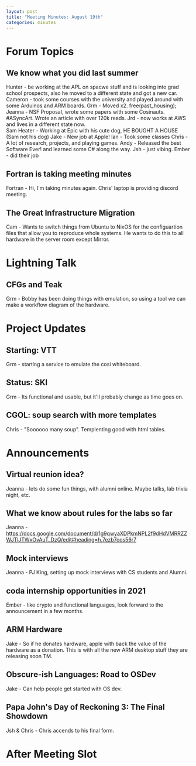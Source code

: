 ```yaml
---
layout: post
title: "Meeting Minutes: August 19th"
categories: minutes
---
```


# Forum Topics

## We know what you did last summer

Hunter - be working at the APL on spacwe stuff and is looking into grad school prospects, also he moved to a different state and got a new car. 
Cameron - took some courses with the university and played around with some Arduinos and ARM boards.
Grm - Moved x2. free(past_housing);
Jeanna - NSF Proposal, wrote some papers with some Cosinauts. #ASyncArt. Wrote an article with over 120k reads. 
Jrd - now works at AWS and lives in a different state now.  
Sam Heater - Working at Epic with his cute dog, HE BOUGHT A HOUSE (Sam not his dog)
Jake - New job at Apple!
Ian - Took some classes 
Chris - A lot of research, projects, and playing games. 
Andy - Released the best Software Ever! and learned some C# along the way. 
Jsh - just vibing. 
Ember - did their job

## Fortran is taking meeting minutes

Fortran - Hi, I'm taking minutes again. Chris' laptop is providing discord meeting. 

## The Great Infrastructure Migration

Cam - Wants to switch things from Ubuntu to NixOS for the configuartion files that allow you to reproduce whole systems. He wants to do this to all hardware in the server room except Mirror. 

# Lightning Talk

## CFGs and Teak

Grm - Bobby has been doing things with emulation, so using a tool we can make a workflow diagram of the hardware. 

# Project Updates

## Starting: VTT

Grm - starting a service to emulate the cosi whiteboard. 

## Status: SKI

Grm - Its functional and usable, but it'll probably change as time goes on.  

## CGOL: soup search with more templates

Chris - "Soooooo many soup". Templenting good with html tables. 

# Announcements

## Virtual reunion idea?

Jeanna - lets do some fun things, with alumni online. Maybe talks, lab trivia night, etc. 

## What we know about rules for the labs so far

Jeanna - https://docs.google.com/document/d/1g9qwyaXDPkmNPL2f9dHdVMRRZZWJTlJTWxOvAuT_DzQ/edit#heading=h.7ezb7oos56r7 

## Mock interviews

Jeanna - PJ King, setting up mock interviews with CS students and Alumni. 

## coda internship opportunities in 2021

Ember - like crypto and functional languages, look forward to the announcement in a few months. 

## ARM Hardware 

Jake - So if he donates hardware, apple with back the value of the hardware as a donation. This is with all the new ARM desktop stuff they are releasing soon TM. 

## Obscure-ish Languages: Road to OSDev

Jake - Can help people get started with OS dev. 

## Papa John's Day of Reckoning 3: The Final Showdown

Jsh & Chris - Chris accends to his final form. 

# After Meeting Slot

